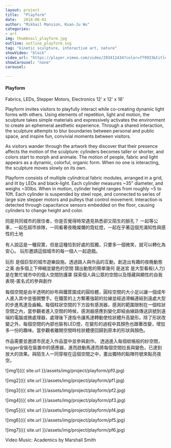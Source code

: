 ```yaml
---
layout: project
title:  "Playform"
date:   2018-06-01
author: "Mikhail Mansion, Kuan-Ju Wu"
categories:
- art
img: thumbnail_playform.jpg
outline: outline_playform.svg
tag: "kinetic sculpture, interactive art, nature"
showVideo: "block"
video_url: "https://player.vimeo.com/video/293411434?color=ff9933&title=0&byline=0&portrait=0"
showCarousel: "none"
carousel:

---
```

#### Playform ####

Fabrics, LEDs, Stepper Motors, Electronics 12' x 12' x 16'

Playform invites visitors to playfully interact while co-creating dynamic light forms with others. Using elements of repetition, light and motion, the sculpture takes simple materials and expressively activates the environment to create an ephemeral aesthetic experience. Through a shared interaction, the sculpture attempts to blur boundaries between personal and public space, and inspire fun, convivial moments between visitors.

As visitors wander through the artwork they discover that their presence affects the motion of the sculpture: cylinders becomes taller or shorter, and colors start to morph and animate. The motion of people, fabric and light appears as a dynamic, colorful, organic form. When no one is interacting, the sculpture moves slowly on its own.

Playform consists of multiple cylindrical fabric modules, arranged in a grid, and lit by LEDs and black-light. Each cylinder measures ~35” diameter, and weighs ~30lbs. When in motion, cylinder height ranges from roughly ~5 to 10ft. Each cylinder is suspended by steel rope, and connected to series of large size stepper motors and pulleys that control movement. Interaction is detected through capacitance sensors embedded on the floor, causing cylinders to change height and color.

同是共同城市的居住者，你是否覺得時常遇見熟悉卻又陌生的臉孔？
一起等公車，一起在超市排隊，一同看著夜晚燦爛的霓虹燈，一起在乎著這個充滿知性與感性的土地

有人說這是一種寂寞，但是這種恰到好處的孤獨，只要多一個微笑，就可以轉化為安心。
玩形邀請這個城市的每一個人一起遊戲。

玩形 是個巨型的城市遊樂設施。透過路人與作品的互動，創造出有趣的夜晚動態之美
由多個上下伸縮並變色的空間 譜出動態的簡單幾何
是迷宮 是大型看板(人力) 是在繁忙城市中的個人空間防護罩
探索個人與公眾的空間以及隱藏與顯性的自我表現-匿名式的參與創作

每個空間是由半透明的紗布與鐵筐圍成的圓柱體，圓柱空間的大小足以讓一個成年人進入其中並張開雙手。在鐵筐的上方繫著強韌的拉線並經過滑輪連結到遠處大型的步進馬達及齒輪。每個柱狀空間的下方設有感測器，感測的範圍限制在一個柱狀空間之內，當參觀者進入空間的時候，感測器感應到變化即經由線路傳送訊號到遠端的電腦或微處理器，處理後下達指令讓馬達轉動使柱狀體升高變形。除了形狀改變之外，每個空間的內部也裝有LED燈，在變形的過程中其顏色也跟著改變，增加多一份的趣味。當參觀者離開空間時柱狀體便回歸到原本的形狀與顏色。

作品需要並邀請市民走入作品當中並參與創作。
透過進入每個蚊帳般的紗空間，trigger安裝在裝置中的感應器，進而啟動馬達而將每個空間拉長與變色，已達到放大的效果。與陌生人一同穿梭在這個空間之中，畫出獨特的點陣符號來點亮夜空。

![img1]({{ site.url }}/assets/img/project/playform/pf0.jpg)

![img2]({{ site.url }}/assets/img/project/playform/pf1.jpg)

![img3]({{ site.url }}/assets/img/project/playform/pf2.jpg)

![img4]({{ site.url }}/assets/img/project/playform/pf3.jpg)

![img5]({{ site.url }}/assets/img/project/playform/pf4.jpg)

![img6]({{ site.url }}/assets/img/project/playform/pf5.jpg)

![img7]({{ site.url }}/assets/img/project/playform/pf6.jpg)

Video Music: Academics by Marshall Smith
